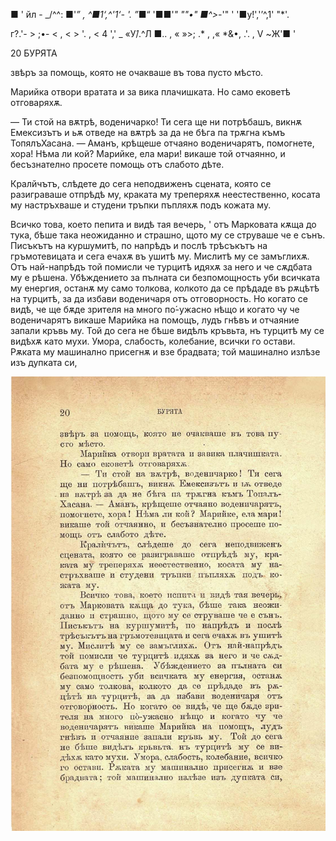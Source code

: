 ﻿■ ' йл	- _/^^: ■'*” ,	^■1‘,^'1‘- '. ”*■“ '■■'*" ""•"	■^>-*'" ' '■у́!','’^,1' "*'.

г?.'- > ;•- < ,	< > '.	, < 4	',' _ «У́/.^Л ■.. , « »>; .*	, ,« *&•, .'.	, V ~Ж'■ '

20	БУРЯТА

звѣръ за помощь, която не очакваше въ това пусто мѣсто.

Марийка отвори вратата и за вика плачишката. Но само ековетѣ отговаряхѫ.

— Ти стой на вѫтрѣ, воденичарко! Ти сега ще ни потрѣбашъ, викнѫ Емексизътъ и ьѫ отведе на вѫтрѣ за да не бѣга па трѫгна къмъ ТопялъХасана. — Аманъ, крѣщеше отчаяно воденичарятъ, помогнете, хора! Нѣма ли кой? Марийке, ела мари! викаше той отчаянно, и бесъзнателно просете помощь отъ слабото дѣте.

Кралйчътъ, слѣдете до сега неподвиженъ сцената, която се разиграваше отпрѣдѣ му, краката му треперяхѫ неестественно, косата му настръхваше и студени тръпки пъпляхѫ подъ кожата му.

Всичко това, което пепита и видѣ тая вечерь, ' отъ Марковата кѫща до тука, бѣше така неожиданно и страшно, щото му се струваше че е сънъ. Писъкътъ на куршумитѣ, по напрѣдъ и послѣ трѣсъкътъ на гръмотевицата и сега ечахѫ въ ушитѣ му. Мислитѣ му се замъглихѫ. Отъ най-напрѣдъ той помисли че турцитѣ идяхѫ за него и че сѫдбата му е рѣшена. Убѣждението за пълната си безпомощность уби всичката му енергия, останѫ му само толкова, колкото да се прѣдаде въ рѫцѣтѣ на турцитѣ, за да избави воденичаря отъ отговорность. Но когато се видѣ, че ще бѫде зрителя на много по́-ужасно нѣщо и когато чу че воденичарятъ викаше Марийка на помощъ, лудъ гнѣвъ и отчаяние запали кръвь му. Той до сега не бѣше видѣлъ кръвьта, нъ турцитѣ му се видѣхѫ като мухи. Умора, слабость, колебание, всички го остави. Рѫката му машинално присегнѫ и взе брадвата; той машинално излѣзе изъ дупката си,

![original](images/027.jpg)

